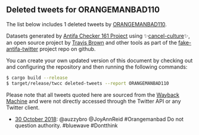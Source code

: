 ## Deleted tweets for ORANGEMANBAD110

The list below includes 1 deleted tweets by
[ORANGEMANBAD110](https://twitter.com/ORANGEMANBAD110).



Datasets generated by [Antifa Checker 161 Project](https://twitter.com/antifacheck161) using ✨[cancel-culture](https://github.com/travisbrown/cancel-culture)✨, an open source project by 
[Travis Brown](https://twitter.com/travisbrown) and other tools as part of the 
[fake-antifa-twitter](https://github.com/antifacheck161/fake-antifa-twitter) project repo on github.

You can create your own updated version of this document by checking out and configuring the
repository and then running the following commands:

```bash
$ cargo build --release
$ target/release/twcc deleted-tweets --report ORANGEMANBAD110
```

Please note that all tweets quoted here are sourced from the
[Wayback Machine](https://web.archive.org) and were not directly accessed through the Twitter API or
any Twitter client.

* [30 October 2018](https://web.archive.org/web/20181030191321/https://twitter.com/ORANGEMANBAD110/status/1057349758388461568): @auzzybro @JoyAnnReid #Orangemanbad Do not question authority. #bluewave #Dontthink <!--1057349758388461568-->
